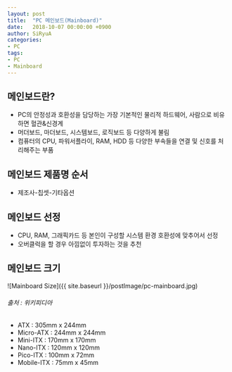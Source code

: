 ```yaml
---
layout: post
title:  "PC 메인보드(Mainboard)"
date:   2018-10-07 00:00:00 +0900
author: SiRyuA
categories:
- PC
tags:
- PC
- Mainboard
---
```


## 메인보드란?
* PC의 안정성과 호환성을 담당하는 가장 기본적인 물리적 하드웨어, 사람으로 비유하면 혈관&신경계
* 머더보드, 마더보드, 시스템보드, 로직보드 등 다양하게 불림
* 컴퓨터의 CPU, 파워서플라이, RAM, HDD 등 다양한 부속들을 연결 및 신호를 처리해주는 부품


## 메인보드 제품명 순서
* 제조사-칩셋-기타옵션


## 메인보드 선정
* CPU, RAM, 그래픽카드 등 본인이 구성할 시스템 환경 호환성에 맞추어서 선정
* 오버클럭을 할 경우 아낌없이 투자하는 것을 추천


## 메인보드 크기
![Mainboard Size]({{ site.baseurl }}/postImage/pc-mainboard.jpg)
###### 출처 : 위키피디아

* ATX : 305mm x 244mm
* Micro-ATX : 244mm x 244mm
* Mini-ITX : 170mm x 170mm
* Nano-ITX : 120mm x 120mm
* Pico-ITX : 100mm x 72mm
* Mobile-ITX : 75mm x 45mm
